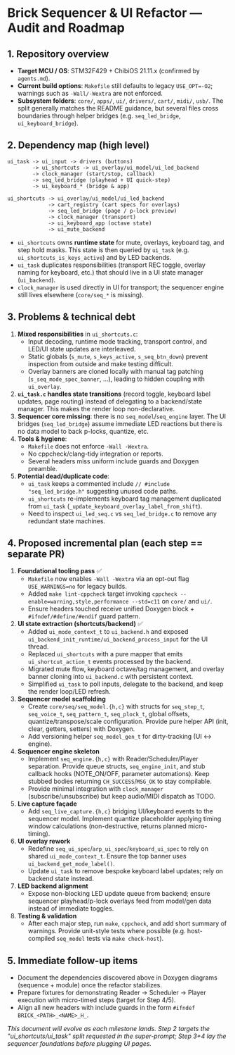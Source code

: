 # Brick Sequencer & UI Refactor — Audit and Roadmap

## 1. Repository overview
- **Target MCU / OS**: STM32F429 + ChibiOS 21.11.x (confirmed by `agents.md`).
- **Current build options**: `Makefile` still defaults to legacy `USE_OPT=-O2`; warnings such as `-Wall/-Wextra` are not enforced.
- **Subsystem folders**: `core/`, `apps/`, `ui/`, `drivers/`, `cart/`, `midi/`, `usb/`. The split generally matches the README guidance, but several files cross boundaries through helper bridges (e.g. `seq_led_bridge`, `ui_keyboard_bridge`).

## 2. Dependency map (high level)
```
ui_task -> ui_input -> drivers (buttons)
        -> ui_shortcuts -> ui_overlay/ui_model/ui_led_backend
        -> clock_manager (start/stop, callback)
        -> seq_led_bridge (playhead + UI quick-step)
        -> ui_keyboard_* (bridge & app)

ui_shortcuts -> ui_overlay/ui_model/ui_led_backend
             -> cart_registry (cart specs for overlays)
             -> seq_led_bridge (page / p-lock preview)
             -> clock_manager (transport)
             -> ui_keyboard_app (octave state)
             -> ui_mute_backend
```
- `ui_shortcuts` owns **runtime state** for mute, overlays, keyboard tag, and step hold masks. This state is then queried by `ui_task` (e.g. `ui_shortcuts_is_keys_active`) and by LED backends.
- `ui_task` duplicates responsibilities (transport REC toggle, overlay naming for keyboard, etc.) that should live in a UI state manager (`ui_backend`).
- `clock_manager` is used directly in UI for transport; the sequencer engine still lives elsewhere (`core/seq_*` is missing).

## 3. Problems & technical debt
1. **Mixed responsibilities** in `ui_shortcuts.c`:
   - Input decoding, runtime mode tracking, transport control, and LED/UI state updates are interleaved.
   - Static globals (`s_mute`, `s_keys_active`, `s_seq_btn_down`) prevent inspection from outside and make testing difficult.
   - Overlay banners are cloned locally with manual tag patching (`s_seq_mode_spec_banner`, …), leading to hidden coupling with `ui_overlay`.
2. **`ui_task.c` handles state transitions** (record toggle, keyboard label updates, page routing) instead of delegating to a backend/state manager. This makes the render loop non-declarative.
3. **Sequencer core missing**: there is no `seq_model`/`seq_engine` layer. The UI bridges (`seq_led_bridge`) assume immediate LED reactions but there is no data model to back p-locks, quantize, etc.
4. **Tools & hygiene**:
   - `Makefile` does not enforce `-Wall -Wextra`.
   - No cppcheck/clang-tidy integration or reports.
   - Several headers miss uniform include guards and Doxygen preamble.
5. **Potential dead/duplicate code**:
   - `ui_task` keeps a commented include `// #include "seq_led_bridge.h"` suggesting unused code paths.
   - `ui_shortcuts` re-implements keyboard tag management duplicated from `ui_task` (`_update_keyboard_overlay_label_from_shift`).
   - Need to inspect `ui_led_seq.c` vs `seq_led_bridge.c` to remove any redundant state machines.

## 4. Proposed incremental plan (each step == separate PR)
1. **Foundational tooling pass** ✅
   - `Makefile` now enables `-Wall -Wextra` via an opt-out flag `USE_WARNINGS=no` for legacy builds.
   - Added `make lint-cppcheck` target invoking `cppcheck --enable=warning,style,performance --std=c11` on `core/` and `ui/`.
   - Ensure headers touched receive unified Doxygen block + `#ifndef/#define/#endif` guard pattern.
2. **UI state extraction (shortcuts/backend)** ✅
   - Added `ui_mode_context_t` to `ui_backend.h` and exposed `ui_backend_init_runtime/ui_backend_process_input` for the UI thread.
   - Replaced `ui_shortcuts` with a pure mapper that emits `ui_shortcut_action_t` events processed by the backend.
   - Migrated mute flow, keyboard octave/tag management, and overlay banner cloning into `ui_backend.c` with persistent context.
   - Simplified `ui_task` to poll inputs, delegate to the backend, and keep the render loop/LED refresh.
3. **Sequencer model scaffolding**
   - Create `core/seq/seq_model.{h,c}` with structs for `seq_step_t`, `seq_voice_t`, `seq_pattern_t`, `seq_plock_t`, global offsets, quantize/transpose/scale configuration. Provide pure helper API (init, clear, getters, setters) with Doxygen.
   - Add versioning helper `seq_model_gen_t` for dirty-tracking (UI ↔ engine).
4. **Sequencer engine skeleton**
   - Implement `seq_engine.{h,c}` with Reader/Scheduler/Player separation. Provide queue structs, `seq_engine_init`, and stub callback hooks (NOTE_ON/OFF, parameter automations). Keep stubbed bodies returning `CH_SUCCESS`/`MSG_OK` to stay compilable.
   - Provide minimal integration with `clock_manager` (subscribe/unsubscribe) but keep audio/MIDI dispatch as TODO.
5. **Live capture façade**
   - Add `seq_live_capture.{h,c}` bridging UI/keyboard events to the sequencer model. Implement quantize placeholder applying timing window calculations (non-destructive, returns planned micro-timing).
6. **UI overlay rework**
   - Redefine `seq_ui_spec`/`arp_ui_spec`/`keyboard_ui_spec` to rely on shared `ui_mode_context_t`. Ensure the top banner uses `ui_backend_get_mode_label()`.
   - Update `ui_task` to remove bespoke keyboard label updates; rely on backend state instead.
7. **LED backend alignment**
   - Expose non-blocking LED update queue from backend; ensure sequencer playhead/p-lock overlays feed from model/gen data instead of immediate toggles.
8. **Testing & validation**
   - After each major step, run `make`, `cppcheck`, and add short summary of warnings. Provide unit-style tests where possible (e.g. host-compiled `seq_model` tests via `make check-host`).

## 5. Immediate follow-up items
- Document the dependencies discovered above in Doxygen diagrams (sequence + module) once the refactor stabilizes.
- Prepare fixtures for demonstrating Reader → Scheduler → Player execution with micro-timed steps (target for Step 4/5).
- Align all new headers with include guards in the form `#ifndef BRICK_<PATH>_<NAME>_H_`.

*This document will evolve as each milestone lands. Step 2 targets the "ui_shortcuts/ui_task" split requested in the super-prompt; Step 3+4 lay the sequencer foundations before plugging UI pages.*
